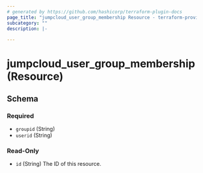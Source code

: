 ```yaml
---
# generated by https://github.com/hashicorp/terraform-plugin-docs
page_title: "jumpcloud_user_group_membership Resource - terraform-provider-jumpcloud"
subcategory: ""
description: |-
  
---
```


# jumpcloud_user_group_membership (Resource)





<!-- schema generated by tfplugindocs -->
## Schema

### Required

- `groupid` (String)
- `userid` (String)

### Read-Only

- `id` (String) The ID of this resource.


